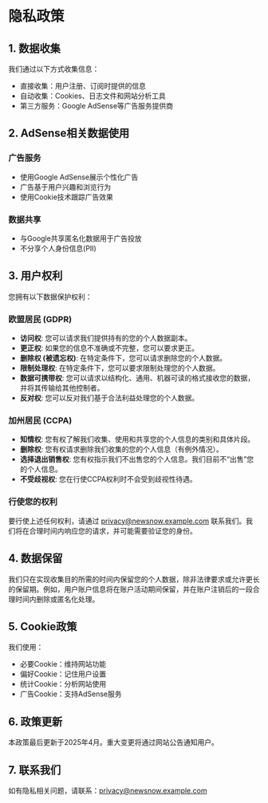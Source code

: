 # 隐私政策

## 1. 数据收集

我们通过以下方式收集信息：
- 直接收集：用户注册、订阅时提供的信息
- 自动收集：Cookies、日志文件和网站分析工具
- 第三方服务：Google AdSense等广告服务提供商

## 2. AdSense相关数据使用

### 广告服务
- 使用Google AdSense展示个性化广告
- 广告基于用户兴趣和浏览行为
- 使用Cookie技术跟踪广告效果

### 数据共享
- 与Google共享匿名化数据用于广告投放
- 不分享个人身份信息(PII)

## 3. 用户权利

您拥有以下数据保护权利：

### 欧盟居民 (GDPR)
- **访问权**: 您可以请求我们提供持有的您的个人数据副本。
- **更正权**: 如果您的信息不准确或不完整，您可以要求更正。
- **删除权 (被遗忘权)**: 在特定条件下，您可以请求删除您的个人数据。
- **限制处理权**: 在特定条件下，您可以要求限制处理您的个人数据。
- **数据可携带权**: 您可以请求以结构化、通用、机器可读的格式接收您的数据，并将其传输给其他控制者。
- **反对权**: 您可以反对我们基于合法利益处理您的个人数据。

### 加州居民 (CCPA)
- **知情权**: 您有权了解我们收集、使用和共享您的个人信息的类别和具体片段。
- **删除权**: 您有权请求删除我们收集的您的个人信息（有例外情况）。
- **选择退出销售权**: 您有权指示我们不出售您的个人信息。我们目前不“出售”您的个人信息。
- **不受歧视权**: 您在行使CCPA权利时不会受到歧视性待遇。

### 行使您的权利
要行使上述任何权利，请通过 privacy@newsnow.example.com 联系我们。我们将在合理时间内响应您的请求，并可能需要验证您的身份。

## 4. 数据保留

我们只在实现收集目的所需的时间内保留您的个人数据，除非法律要求或允许更长的保留期。例如，用户账户信息将在账户活动期间保留，并在账户注销后的一段合理时间内删除或匿名化处理。

## 5. Cookie政策

我们使用：
- 必要Cookie：维持网站功能
- 偏好Cookie：记住用户设置
- 统计Cookie：分析网站使用
- 广告Cookie：支持AdSense服务

## 6. 政策更新

本政策最后更新于2025年4月。重大变更将通过网站公告通知用户。

## 7. 联系我们

如有隐私相关问题，请联系：privacy@newsnow.example.com
